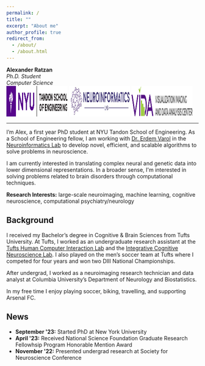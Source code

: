 ```yaml
---
permalink: /
title: ""
excerpt: "About me"
author_profile: true
redirect_from: 
  - /about/
  - /about.html
---
```


**Alexander Ratzan**   
*Ph.D. Student*   
*Computer Science*   
<a href="https://engineering.nyu.edu/academics/departments/computer-science-and-engineering"><img src="images/tandon-logo.png" alt="NYU Tandon" width="160" height="80"></a> 
<a href="https://www.neuroinformaticslab.com/"><img src="images/neuroinformatics-logo.jpg" alt="Neuroinformatics Lab" width="160" height="80"></a> 
<a href="https://vida.engineering.nyu.edu/"><img src="images/vida-logo.png" alt="VIDA" width="160" height="80"></a>

---

I’m Alex, a first year PhD student at NYU Tandon School of Engineering. As a School of Engineering fellow, I am working with [Dr. Erdem Varol](https://scholar.google.com/citations?user=7GlElV0AAAAJ&hl=en) in the [Neuroinformatics Lab](https://www.neuroinformaticslab.com/) to develop novel, efficient, and scalable algorithms to solve problems in neuroscience. 

I am currently interested in translating complex neural and genetic data into lower dimensional representations. In a broader sense, I'm interested in solving problems related to brain disorders through computational techniques. 

**Research Interests:** large-scale neuroimaging, machine learning, cognitive neuroscience, computational psychiatry/neurology


Background
------
I received my Bachelor’s degree in Cognitive & Brain Sciences from Tufts University. At Tufts, I worked as an undergraduate research assistant at the [Tufts Human Computer Interaction Lab](https://tufts-hci-lab.github.io/) and the [Integrative Cognitive Neuroscience Lab](https://tuftsiconlab.weebly.com/). I also played on the men’s soccer team at Tufts where I competed for four years and won two DIII National Championships. 

After undergrad, I worked as a neuroimaging research technician and data analyst at Columbia University’s Department of Neurology and Biostatistics.

In my free time I enjoy playing soccer, biking, travelling, and supporting Arsenal FC.


News
------
* **September '23:** Started PhD at New York University
* **April '23:** Received National Science Foundation Graduate Research Fellowhsip Program Honorable Mention Award
* **November '22:** Presented undergrad research at Society for Neuroscience Conference
